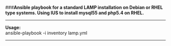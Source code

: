 ###<strong>Ansible playbook for a standard LAMP installation on Debian or RHEL type systems. Using IUS to install mysql55 and php5.4 on RHEL.</strong> 

***
<strong>Usage:</strong> <br />
ansible-playbook -i inventory lamp.yml
***

